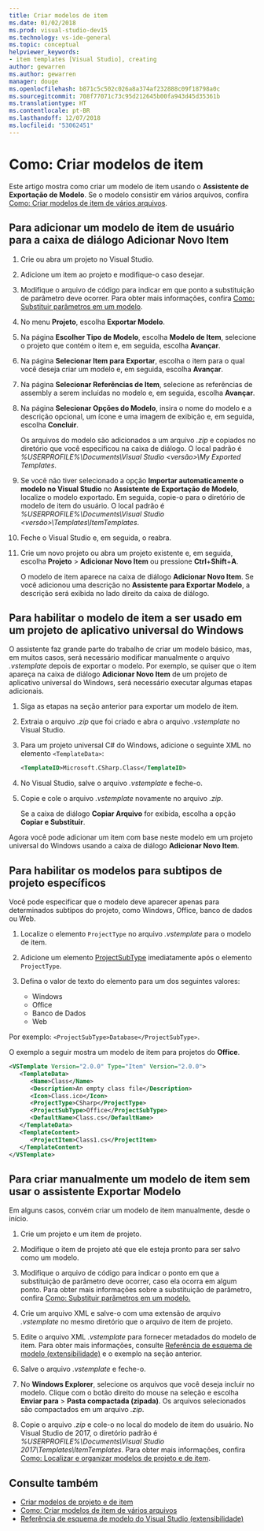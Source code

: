 ```yaml
---
title: Criar modelos de item
ms.date: 01/02/2018
ms.prod: visual-studio-dev15
ms.technology: vs-ide-general
ms.topic: conceptual
helpviewer_keywords:
- item templates [Visual Studio], creating
author: gewarren
ms.author: gewarren
manager: douge
ms.openlocfilehash: b871c5c502c026a8a374af232888c09f18798a0c
ms.sourcegitcommit: 708f77071c73c95d212645b00fa943d45d35361b
ms.translationtype: HT
ms.contentlocale: pt-BR
ms.lasthandoff: 12/07/2018
ms.locfileid: "53062451"
---
```

# <a name="how-to-create-item-templates"></a>Como: Criar modelos de item

Este artigo mostra como criar um modelo de item usando o **Assistente de Exportação de Modelo**. Se o modelo consistir em vários arquivos, confira [Como: Criar modelos de item de vários arquivos](../ide/how-to-create-multi-file-item-templates.md).

## <a name="to-add-a-user-item-template-to-the-add-new-item-dialog-box"></a>Para adicionar um modelo de item de usuário para a caixa de diálogo Adicionar Novo Item

1. Crie ou abra um projeto no Visual Studio.

1. Adicione um item ao projeto e modifique-o caso desejar.

1. Modifique o arquivo de código para indicar em que ponto a substituição de parâmetro deve ocorrer. Para obter mais informações, confira [Como: Substituir parâmetros em um modelo](../ide/how-to-substitute-parameters-in-a-template.md).

1. No menu **Projeto**, escolha **Exportar Modelo**.

1. Na página **Escolher Tipo de Modelo**, escolha **Modelo de Item**, selecione o projeto que contém o item e, em seguida, escolha **Avançar**.

1. Na página **Selecionar Item para Exportar**, escolha o item para o qual você deseja criar um modelo e, em seguida, escolha **Avançar**.

1. Na página **Selecionar Referências de Item**, selecione as referências de assembly a serem incluídas no modelo e, em seguida, escolha **Avançar**.

1. Na página **Selecionar Opções do Modelo**, insira o nome do modelo e a descrição opcional, um ícone e uma imagem de exibição e, em seguida, escolha **Concluir**.

    Os arquivos do modelo são adicionados a um arquivo *.zip* e copiados no diretório que você especificou na caixa de diálogo. O local padrão é *%USERPROFILE%\Documents\Visual Studio \<versão\>\My Exported Templates*.

1. Se você não tiver selecionado a opção **Importar automaticamente o modelo no Visual Studio** no **Assistente de Exportação de Modelo**, localize o modelo exportado. Em seguida, copie-o para o diretório de modelo de item do usuário. O local padrão é *%USERPROFILE%\Documents\Visual Studio \<versão\>\Templates\ItemTemplates*.

1. Feche o Visual Studio e, em seguida, o reabra.

1. Crie um novo projeto ou abra um projeto existente e, em seguida, escolha **Projeto** > **Adicionar Novo Item** ou pressione **Ctrl**+**Shift**+**A**.

   O modelo de item aparece na caixa de diálogo **Adicionar Novo Item**. Se você adicionou uma descrição no **Assistente para Exportar Modelo**, a descrição será exibida no lado direito da caixa de diálogo.

## <a name="to-enable-the-item-template-to-be-used-in-a-universal-windows-app-project"></a>Para habilitar o modelo de item a ser usado em um projeto de aplicativo universal do Windows

O assistente faz grande parte do trabalho de criar um modelo básico, mas, em muitos casos, será necessário modificar manualmente o arquivo *.vstemplate* depois de exportar o modelo. Por exemplo, se quiser que o item apareça na caixa de diálogo **Adicionar Novo Item** de um projeto de aplicativo universal do Windows, será necessário executar algumas etapas adicionais.

1. Siga as etapas na seção anterior para exportar um modelo de item.

1. Extraia o arquivo *.zip* que foi criado e abra o arquivo *.vstemplate* no Visual Studio.

1. Para um projeto universal C# do Windows, adicione o seguinte XML no elemento `<TemplateData>`:

   ```xml
   <TemplateID>Microsoft.CSharp.Class</TemplateID>
   ```

1. No Visual Studio, salve o arquivo *.vstemplate* e feche-o.

1. Copie e cole o arquivo *.vstemplate* novamente no arquivo *.zip*.

     Se a caixa de diálogo **Copiar Arquivo** for exibida, escolha a opção **Copiar e Substituir**.

Agora você pode adicionar um item com base neste modelo em um projeto universal do Windows usando a caixa de diálogo **Adicionar Novo Item**.

## <a name="to-enable-templates-for-specific-project-subtypes"></a>Para habilitar os modelos para subtipos de projeto específicos

Você pode especificar que o modelo deve aparecer apenas para determinados subtipos do projeto, como Windows, Office, banco de dados ou Web.

1. Localize o elemento `ProjectType` no arquivo *.vstemplate* para o modelo de item.

1. Adicione um elemento [ProjectSubType](../extensibility/projectsubtype-element-visual-studio-templates.md) imediatamente após o elemento `ProjectType`.

1. Defina o valor de texto do elemento para um dos seguintes valores:

    - Windows
    - Office
    - Banco de Dados
    - Web

Por exemplo: `<ProjectSubType>Database</ProjectSubType>`.

O exemplo a seguir mostra um modelo de item para projetos do **Office**.

```xml
<VSTemplate Version="2.0.0" Type="Item" Version="2.0.0">
   <TemplateData>
      <Name>Class</Name>
      <Description>An empty class file</Description>
      <Icon>Class.ico</Icon>
      <ProjectType>CSharp</ProjectType>
      <ProjectSubType>Office</ProjectSubType>
      <DefaultName>Class.cs</DefaultName>
   </TemplateData>
   <TemplateContent>
      <ProjectItem>Class1.cs</ProjectItem>
   </TemplateContent>
</VSTemplate>
```

## <a name="to-manually-create-an-item-template-without-using-the-export-template-wizard"></a>Para criar manualmente um modelo de item sem usar o assistente Exportar Modelo

Em alguns casos, convém criar um modelo de item manualmente, desde o início.

1. Crie um projeto e um item de projeto.

1. Modifique o item de projeto até que ele esteja pronto para ser salvo como um modelo.

1. Modifique o arquivo de código para indicar o ponto em que a substituição de parâmetro deve ocorrer, caso ela ocorra em algum ponto. Para obter mais informações sobre a substituição de parâmetro, confira [Como: Substituir parâmetros em um modelo.](../ide/how-to-substitute-parameters-in-a-template.md)

1. Crie um arquivo XML e salve-o com uma extensão de arquivo *.vstemplate* no mesmo diretório que o arquivo de item de projeto.

1. Edite o arquivo XML *.vstemplate* para fornecer metadados do modelo de item. Para obter mais informações, consulte [Referência de esquema de modelo (extensibilidade)](../extensibility/visual-studio-template-schema-reference.md) e o exemplo na seção anterior.

1. Salve o arquivo *.vstemplate* e feche-o.

1. No **Windows Explorer**, selecione os arquivos que você deseja incluir no modelo. Clique com o botão direito do mouse na seleção e escolha **Enviar para** > **Pasta compactada (zipada)**. Os arquivos selecionados são compactados em um arquivo *.zip*.

1. Copie o arquivo *.zip* e cole-o no local do modelo de item do usuário. No Visual Studio de 2017, o diretório padrão é *%USERPROFILE%\Documents\Visual Studio 2017\Templates\ItemTemplates*. Para obter mais informações, confira [Como: Localizar e organizar modelos de projeto e de item](../ide/how-to-locate-and-organize-project-and-item-templates.md).

## <a name="see-also"></a>Consulte também

- [Criar modelos de projeto e de item](../ide/creating-project-and-item-templates.md)
- [Como: Criar modelos de item de vários arquivos](../ide/how-to-create-multi-file-item-templates.md)
- [Referência de esquema de modelo do Visual Studio (extensibilidade)](../extensibility/visual-studio-template-schema-reference.md)
